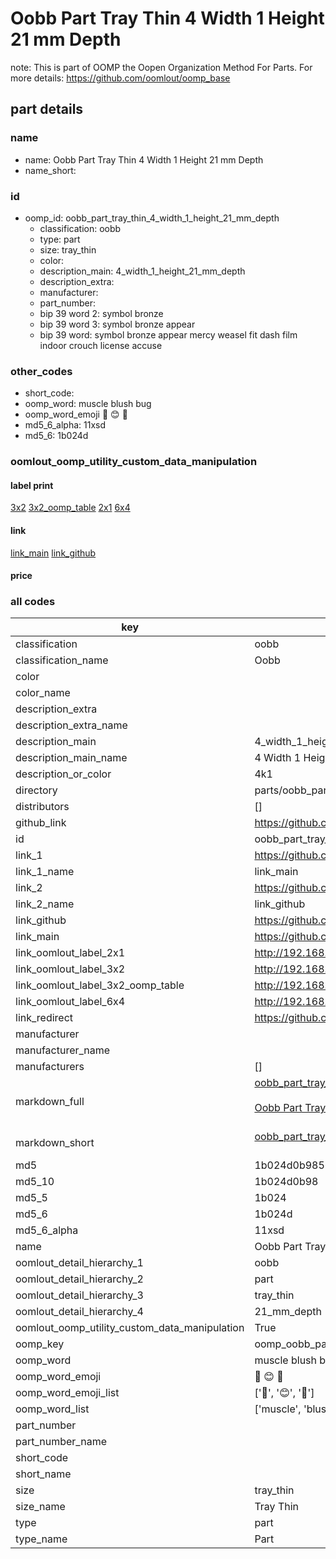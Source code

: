 # Oobb Part Tray Thin 4 Width 1 Height 21 mm Depth  

note: This is part of OOMP the Oopen Organization Method For Parts. For more details: https://github.com/oomlout/oomp_base

##  part details
  







### name
* name: Oobb Part Tray Thin 4 Width 1 Height 21 mm Depth
* name_short: 
### id
* oomp_id: oobb_part_tray_thin_4_width_1_height_21_mm_depth
  * classification: oobb
  * type: part
  * size: tray_thin
  * color: 
  * description_main: 4_width_1_height_21_mm_depth
  * description_extra: 
  * manufacturer: 
  * part_number: 
  * bip 39 word 2: symbol bronze
  * bip 39 word 3: symbol bronze appear
  * bip 39 word: symbol bronze appear mercy weasel fit dash film indoor crouch license accuse

### other_codes
* short_code: 
* oomp_word: muscle blush bug
* oomp_word_emoji :muscle: :blush: :bug:
* md5_6_alpha: 11xsd
* md5_6: 1b024d






### oomlout_oomp_utility_custom_data_manipulation
#### label print
[3x2](http://192.168.1.245:1112/?label=oomp%2011xsd)
[3x2_oomp_table](http://192.168.1.108:1112/?label=oomp%2011xsd)
[2x1](http://192.168.1.242:1112/?label=oomp%2011xsd)
[6x4](http://192.168.1.55:1112/?label=oomp%2011xsd)    

#### link

[link_main](https://github.com/oomlout/oomlout_oomp_version_1_messy/tree/main/parts/oobb_part_tray_thin_4_width_1_height_21_mm_depth) [link_github](https://github.com/oomlout/oomlout_oomp_version_1_messy/tree/main/parts/oobb_part_tray_thin_4_width_1_height_21_mm_depth)                             

#### price







### all codes 
| key | value |  
| --- | --- |  
| classification | oobb |  
| classification_name | Oobb |  
| color |  |  
| color_name |  |  
| description_extra |  |  
| description_extra_name |  |  
| description_main | 4_width_1_height_21_mm_depth |  
| description_main_name | 4 Width 1 Height 21 mm Depth |  
| description_or_color | 4k1 |  
| directory | parts/oobb_part_tray_thin_4_width_1_height_21_mm_depth |  
| distributors | [] |  
| github_link | https://github.com/oomlout/oomlout_oomp_part_src/tree/main/parts/oobb_part_tray_thin_4_width_1_height_21_mm_depth |  
| id | oobb_part_tray_thin_4_width_1_height_21_mm_depth |  
| link_1 | https://github.com/oomlout/oomlout_oomp_version_1_messy/tree/main/parts/oobb_part_tray_thin_4_width_1_height_21_mm_depth |  
| link_1_name | link_main |  
| link_2 | https://github.com/oomlout/oomlout_oomp_version_1_messy/tree/main/parts/oobb_part_tray_thin_4_width_1_height_21_mm_depth |  
| link_2_name | link_github |  
| link_github | https://github.com/oomlout/oomlout_oomp_version_1_messy/tree/main/parts/oobb_part_tray_thin_4_width_1_height_21_mm_depth |  
| link_main | https://github.com/oomlout/oomlout_oomp_version_1_messy/tree/main/parts/oobb_part_tray_thin_4_width_1_height_21_mm_depth |  
| link_oomlout_label_2x1 | http://192.168.1.242:1112/?label=oomp%2011xsd |  
| link_oomlout_label_3x2 | http://192.168.1.245:1112/?label=oomp%2011xsd |  
| link_oomlout_label_3x2_oomp_table | http://192.168.1.108:1112/?label=oomp%2011xsd |  
| link_oomlout_label_6x4 | http://192.168.1.55:1112/?label=oomp%2011xsd |  
| link_redirect | https://github.com/oomlout/oomlout_oomp_version_1_messy/tree/main/parts/oobb_part_tray_thin_4_width_1_height_21_mm_depth |  
| manufacturer |  |  
| manufacturer_name |  |  
| manufacturers | [] |  
| markdown_full | [oobb_part_tray_thin_4_width_1_height_21_mm_depth](none)<br>[](none)<br>[Oobb Part Tray Thin 4 Width 1 Height 21 Mm Depth](none)<br><br> |  
| markdown_short | [oobb_part_tray_thin_4_width_1_height_21_mm_depth](none)<br><br> |  
| md5 | 1b024d0b985646f55f7c48b415072ee3 |  
| md5_10 | 1b024d0b98 |  
| md5_5 | 1b024 |  
| md5_6 | 1b024d |  
| md5_6_alpha | 11xsd |  
| name | Oobb Part Tray Thin 4 Width 1 Height 21 mm Depth |  
| oomlout_detail_hierarchy_1 | oobb |  
| oomlout_detail_hierarchy_2 | part |  
| oomlout_detail_hierarchy_3 | tray_thin |  
| oomlout_detail_hierarchy_4 | 21_mm_depth |  
| oomlout_oomp_utility_custom_data_manipulation | True |  
| oomp_key | oomp_oobb_part_tray_thin_4_width_1_height_21_mm_depth |  
| oomp_word | muscle blush bug |  
| oomp_word_emoji | :muscle: :blush: :bug: |  
| oomp_word_emoji_list | [':muscle:', ':blush:', ':bug:'] |  
| oomp_word_list | ['muscle', 'blush', 'bug'] |  
| part_number |  |  
| part_number_name |  |  
| short_code |  |  
| short_name |  |  
| size | tray_thin |  
| size_name | Tray Thin |  
| type | part |  
| type_name | Part |  
